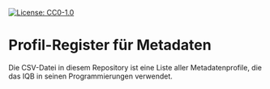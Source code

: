 [![License: CC0-1.0](https://img.shields.io/badge/License-CC0_1.0-lightgrey.svg)](http://creativecommons.org/publicdomain/zero/1.0/)

# Profil-Register für Metadaten

Die CSV-Datei in diesem Repository ist eine Liste aller Metadatenprofile, die das IQB in seinen Programmierungen verwendet.  
